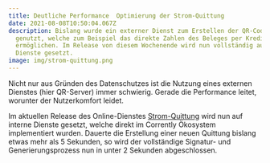 ```yaml
---
title: Deutliche Performance  Optimierung der Strom-Quittung
date: 2021-08-08T10:50:04.067Z
description: Bislang wurde ein externer Dienst zum Erstellen der QR-Codes
  genutzt, welche zum Beispiel das direkte Zahlen des Beleges per Kreditkarte
  ermöglichen. Im Release von diesem Wochenende wird nun vollständig auf eigene
  Dienste gesetzt.
image: img/strom-quittung.png
---
```

Nicht nur aus Gründen des Datenschutzes ist die Nutzung eines externen Dienstes (hier QR-Server) immer schwierig. Gerade die Performance leitet, worunter der Nutzerkomfort leidet.

Im aktuellen Release des Online-Dienstes [Strom-Quittung](https://strom-quittung.de/)  wird nun auf interne Dienste gesetzt, welche direkt im Corrently Ökosystem implementiert wurden. Dauerte die Erstellung einer neuen Quittung bislang etwas mehr als 5 Sekunden, so wird der vollständige Signatur- und Generierungsprozess nun in unter 2 Sekunden abgeschlossen.